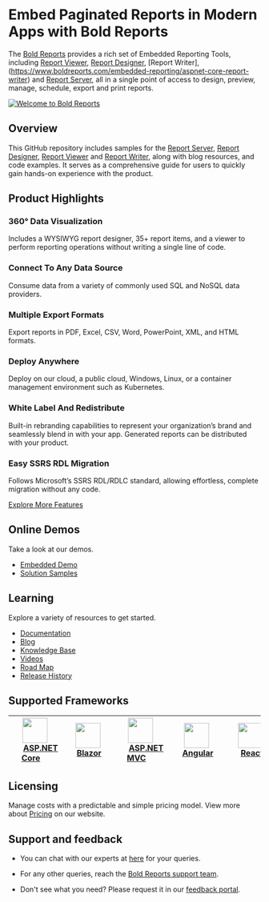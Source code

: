 # Embed Paginated Reports in Modern Apps with Bold Reports

The [Bold Reports](https://www.boldreports.com/) provides a rich set of Embedded Reporting Tools, including [Report Viewer](https://www.boldreports.com/embedded-reporting/aspnet-core-report-viewer), [Report Designer](https://www.boldreports.com/embedded-reporting/aspnet-core-report-designer), [Report Writer],(https://www.boldreports.com/embedded-reporting/aspnet-core-report-writer) and [Report Server](https://www.boldreports.com/features), all in a single point of access to design, preview, manage, schedule, export and print reports.

[![Welcome to Bold Reports](https://cdn.boldreports.com/website/images/pages/home/app-tour-thumbnail.png)](https://cdn.boldreports.com/website/images/pages/home/app-tour.mp4)

## Overview

This GitHub repository includes samples for the [Report Server](https://www.boldreports.com/features), [Report Designer](https://www.boldreports.com/embedded-reporting/aspnet-core-report-designer), [Report Viewer](https://www.boldreports.com/embedded-reporting/aspnet-core-report-viewer) and [Report Writer](https://www.boldreports.com/embedded-reporting/aspnet-core-report-writer), along with blog resources, and code examples. It serves as a comprehensive guide for users to quickly gain hands-on experience with the product.

## Product Highlights

### 360° Data Visualization

Includes a WYSIWYG report designer, 35+ report items, and a viewer to perform reporting operations without writing a single line of code.

### Connect To Any Data Source

Consume data from a variety of commonly used SQL and NoSQL data providers.

### Multiple Export Formats

Export reports in PDF, Excel, CSV, Word, PowerPoint, XML, and HTML formats.

### Deploy Anywhere

Deploy on our cloud, a public cloud, Windows, Linux, or a container management environment such as Kubernetes.

### White Label And Redistribute

Built-in rebranding capabilities to represent your organization’s brand and seamlessly blend in with your app. Generated reports can be distributed with your product.

### Easy SSRS RDL Migration

Follows Microsoft’s SSRS RDL/RDLC standard, allowing effortless, complete migration without any code.

[Explore More Features](https://www.boldreports.com/features)

## Online Demos

Take a look at our demos.

* [Embedded Demo](https://demos.boldreports.com/home/)
* [Solution Samples](https://solutions.boldreports.com/#/report-viewer/sales/sales-analysis)

## Learning

Explore a variety of resources to get started.

* [Documentation](https://help.boldreports.com/)
* [Blog](https://www.boldreports.com/blog)
* [Knowledge Base](https://support.boldreports.com/kb)
* [Videos](https://www.boldreports.com/videos)
* [Road Map](https://www.boldreports.com/roadmap)
* [Release History](https://www.boldreports.com/release-history/embedded-reporting/5-3#5-3-11)


## Supported Frameworks

| [<img src="https://cdn.boldreports.com/website/images/pages/home/supported-frameworks/aspnet-core.png" height="50" />](https://www.boldreports.com/embedded-reporting/aspnet-core-report-viewer) <br/>&nbsp;&nbsp;&nbsp;&nbsp;&nbsp;[ASP.NET Core](https://www.boldreports.com/embedded-reporting/aspnet-core-report-viewer)&nbsp;&nbsp;&nbsp;&nbsp;| [<img src="https://cdn.boldreports.com/website/images/pages/home/supported-frameworks/blazor.png" height="50" />](https://www.boldreports.com/embedded-reporting/blazor-report-viewer) <br/>&nbsp;&nbsp;&nbsp;&nbsp;&nbsp;[Blazor](https://www.boldreports.com/embedded-reporting/blazor-report-viewer)&nbsp;&nbsp;&nbsp;&nbsp;| [<img src="https://cdn.boldreports.com/website/images/pages/home/supported-frameworks/aspnet-mvc.png" height="50" />](https://www.boldreports.com/embedded-reporting/aspnet-mvc-report-viewer) <br/>&nbsp;&nbsp;&nbsp;&nbsp;&nbsp;[ASP.NET MVC](https://www.boldreports.com/embedded-reporting/aspnet-mvc-report-viewer)&nbsp;&nbsp;&nbsp;&nbsp;| [<img src="https://cdn.boldreports.com/website/images/pages/home/supported-frameworks/angular.png" height="50" />](https://www.boldreports.com/embedded-reporting/angular-report-viewer) <br/>&nbsp;&nbsp;&nbsp;&nbsp;&nbsp;[Angular](https://www.boldreports.com/embedded-reporting/angular-report-viewer)&nbsp;&nbsp;&nbsp;&nbsp;| [<img src="https://cdn.boldreports.com/website/images/pages/home/supported-frameworks/react.png" height="50" />](https://www.boldreports.com/embedded-reporting/react-report-viewer) <br/>&nbsp;&nbsp;&nbsp;&nbsp;&nbsp;[React](https://www.boldreports.com/embedded-reporting/react-report-viewer)&nbsp;&nbsp;&nbsp;&nbsp;|[<img src="https://cdn.boldreports.com/website/images/pages/home/supported-frameworks/javascript.png" height="50" />](https://www.boldreports.com/embedded-reporting/javascript-report-viewer) <br/>&nbsp;&nbsp;&nbsp;&nbsp;&nbsp;[JavaScript](https://www.boldreports.com/embedded-reporting/javascript-report-viewer)&nbsp;&nbsp;&nbsp;&nbsp;|
| :-----: | :-----: | :-----: | :-----: | :-----: | :-----: |

## Licensing

Manage costs with a predictable and simple pricing model. View more about [Pricing](https://www.boldreports.com/pricing) on our website.



## Support and feedback

* You can chat with our experts at [here](https://www.boldreports.com/support) for your queries.

* For any other queries, reach the [Bold Reports support team](https://support.boldreports.com/).

* Don't see what you need? Please request it in our [feedback portal](https://www.boldreports.com/feedback).
